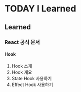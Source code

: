 # TODAY I Learned

## Learned

### React 공식 문서

#### Hook

1. Hook 소개
2. Hook 개요
3. State Hook 사용하기
4. Effect Hook 사용하기
